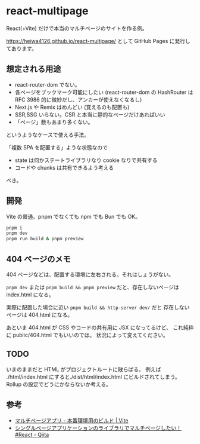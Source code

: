 # react-multipage

React(+Vite) だけで本当のマルチページのサイトを作る例。

<https://heiwa4126.github.io/react-multipage/> として GitHub Pages に発行してあります。

## 想定される用途

- react-router-dom でない。
- 各ページをブックマーク可能にしたい (react-router-dom の HashRouter は RFC 3986 的に微妙だし、アンカーが使えなくなるし)
- Next.js や Remix はめんどい (覚えるのも配置も)
- SSR,SSG いらない。CSR と本当に静的なページだけあればいい
- 「ページ」数もあまり多くない。

というようなケースで使える手法。

「複数 SPA を配置する」ような状態なので

- state は何かステートライブラリなり cookie なりで共有する
- コードや chunks は共有できるよう考える

べき。

## 開発

Vite の普通。pnpm でなくても npm でも Bun でも OK。

```bash
pnpm i
pnpm dev
pnpm run build & pnpm preview
```

## 404 ページのメモ

404 ページなどは、配置する環境に左右される。それはしょうがない。

`pnpm dev` または `pnpm build && pnpm preview` だと、存在しないページは index.html になる。

実際に配置した場合に近い
`pnpm build && http-server dev/` だと 存在しないページは 404.html になる。

あといま 404.html が CSS やコードの共有用に JSX になってるけど、
これ純粋に public/404.html でもいいのでは。
状況によって変えてください。

## TODO

いまのままだと HTML がプロジェクトルートに散らばる。
例えば ./html/index.html にすると./dist/html/index.html にビルドされてしまう。
Rollup の設定でどうにかならないか考える。

## 参考

- [マルチページアプリ - 本番環境用のビルド | Vite](https://ja.vitejs.dev/guide/build.html#multi-page-app)
- [シングルページアプリケーションのライブラリでマルチページしたい！ #React - Qiita](https://qiita.com/umiushi_1/items/1c6affdef13d405e1248)
